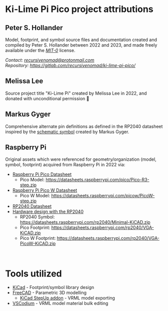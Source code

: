 # Ki-Lime Pi Pico project attributions


## Peter S. Hollander

Model, footprint, and symbol source files and documentation created and
compiled by Peter S. Hollander between 2022 and 2023, and made freely
available under the [*MIT-0*][URL-MIT-0] license.

*Contact: <recursivenomad@protonmail.com>*  
*Repository: <https://gitlab.com/recursivenomad/ki-lime-pi-pico/>*


## Melissa Lee

Source project title "Ki-Lime Pi" created by Melissa Lee in 2022, and donated
with unconditional permission 🥧


## Markus Gyger

Comprehensive alternate pin definitions as defined in the RP2040 datasheet
inspired by the [schematic symbol][URL-Gyger-symbol] created by Markus Gyger.


## Raspberry Pi

Original assets which were referenced for geometry/organization (model, symbol,
footprint) acquired from Raspberry Pi in 2022 via:

- [Raspberry Pi Pico Datasheet][URL-Pico-sheet]
  - Pico Model: <https://datasheets.raspberrypi.com/pico/Pico-R3-step.zip>
- [Raspberry Pi Pico W Datasheet][URL-Pico-W-sheet]
  - Pico W Model: <https://datasheets.raspberrypi.com/picow/PicoW-step.zip>
- [RP2040 Datasheet][URL-RP2040-sheet]
- [Hardware design with the RP2040][URL-RP2040-design]
  - RP2040 Symbol: <https://datasheets.raspberrypi.com/rp2040/Minimal-KiCAD.zip>
  - Pico Footprint: <https://datasheets.raspberrypi.com/rp2040/VGA-KiCAD.zip>
  - Pico W Footprint: <https://datasheets.raspberrypi.com/rp2040/VGA-PicoW-KiCAD.zip>

&nbsp;




# Tools utilized

- [KiCad][URL-KiCad] - Footprint/symbol library design
- [FreeCAD][URL-FreeCAD] - Parametric 3D modelling
  - [KiCad StepUp addon][URL-KiCad-StepUp] - VRML model exporting
- [VSCodium][URL-VSCodium] - VRML model material bulk editing



[URL-FreeCAD]: <https://www.freecad.org/>
[URL-Gyger-symbol]: <https://gitlab.com/mgyger/kicad-symbols/-/blob/pico/MCU_Module.kicad_sym>
[URL-KiCad]: <https://www.kicad.org/>
[URL-KiCad-StepUp]: <https://github.com/easyw/kicadStepUpMod>
[URL-MIT-0]: <https://opensource.org/license/mit-0/>
[URL-Pico-sheet]: <https://datasheets.raspberrypi.com/pico/pico-datasheet.pdf>
[URL-Pico-W-sheet]: <https://datasheets.raspberrypi.com/picow/pico-w-datasheet.pdf>
[URL-RP2040-design]: <https://datasheets.raspberrypi.com/rp2040/hardware-design-with-rp2040.pdf>
[URL-RP2040-sheet]: <https://datasheets.raspberrypi.com/rp2040/rp2040-datasheet.pdf>
[URL-VSCodium]: <https://vscodium.com/>

